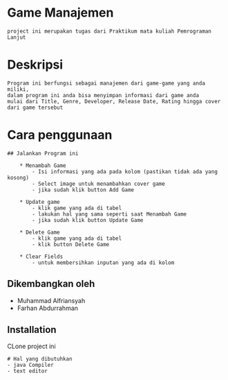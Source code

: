 
# Game Manajemen

    project ini merupakan tugas dari Praktikum mata kuliah Pemrograman Lanjut

# Deskripsi 

    Program ini berfungsi sebagai manajemen dari game-game yang anda miliki, 
    dalam program ini anda bisa menyimpan informasi dari game anda 
    mulai dari Title, Genre, Developer, Release Date, Rating hingga cover dari game tersebut

# Cara penggunaan 
    
    ## Jalankan Program ini 
    
        * Menambah Game 
            - Isi informasi yang ada pada kolom (pastikan tidak ada yang kosong)
            - Select image untuk menambahkan cover game
            - jika sudah klik button Add Game

        * Update game
            - klik game yang ada di tabel
            - lakukan hal yang sama seperti saat Menambah Game
            - jika sudah klik button Update Game

        * Delete Game
            - klik game yang ada di tabel
            - klik button Delete Game

        * Clear Fields
            - untuk membersihkan inputan yang ada di kolom


            
## Dikembangkan oleh

      
  - Muhammad Alfriansyah 
  - Farhan Abdurrahman

## Installation

CLone project ini

    # Hal yang dibutuhkan
    - java Compiler 
    - text editor
    
